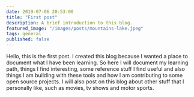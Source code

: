 ```yaml
---
date: 2019-07-06 20:53:00
title: "First post"
description: A brief introduction to this blog.
featured_image: "/images/posts/mountains-lake.jpeg"
tags: general
published: false
---
```


Hello, this is the first post. I created this blog because I wanted a place to document what I have been learning. So here I will document my learning path, things I find interesting, some reference stuff I find useful and also things I am building with these tools and how I am contributing to some open source projects. I will also post on this blog about other stuff that I personally like, such as movies, tv shows and motor sports.
